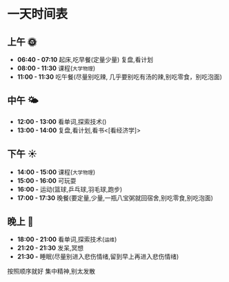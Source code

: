 # 一天时间表
## 上午 🌞
- **06:40 - 07:10** 起床,吃早餐(定量少量) 复盘,看计划 
- **08:00 - 11:30** 课程(`大学物理`)
- **11:00 - 11:30** 吃午餐(尽量别吃辣, 几乎要别吃有汤的辣,别吃零食，别吃泡面)
## 中午 🌤️
- **12:00 - 13:00** 看单词,探索技术()
- **13:00 - 14:00** 复盘,看计划,看书<[看经济学]>
## 下午 ☀️
- **14:00 - 15:00** 课程(`大学物理`)
- **15:00 - 16:00** 可玩耍
- **16:00 -**       运动(篮球,乒乓球,羽毛球,跑步)
- **17:00 - 17:30** 晚餐(要定量,少量,一瓶八宝粥就回宿舍,别吃零食,别吃泡面)
## 晚上 🌙
- **18:00 - 21:00** 看单词,探索技术(`运维`)
- **21:20 - 21:30** 发呆,冥想
- **21:30 -**       睡眠(尽量别进入悲伤情绪,留到早上再进入悲伤情绪)

按照顺序就好
集中精神,别太发散
